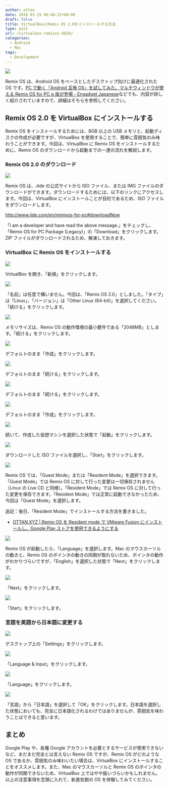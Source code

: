 ```yaml
---
author: ottan
date: 2016-01-15 06:48:22+00:00
draft: false
title: VirtualBoxにRemix OS 2.0をインストールする方法
type: post
url: /virtualbox-remixos-6826/
categories:
  - Android
  - Mac
tags:
  - Development
---
```


![](/images/2016/01/160115-56988e3fa8252-1.jpg)

Remix OS は、Android OS をベースとしたデスクトップ向けに最適化された OS です。[PC で動く「Android 互換 OS」を試してみた。マルチウィンドウが使える Remix OS for PC α 版が登場 - Engadget Japanese](http://japanese.engadget.com/2016/01/13/pc-android-os-remix-os-for-pc/)などでも、内容が詳しく紹介されていますので、詳細はそちらを参照してください。

## Remix OS 2.0 を VirtualBox にインストールする

Remix OS をインストールするためには、8GB 以上の USB メモリと、起動ディスクの作成が必要ですが、VIrtualBox を使用することで、簡単に雰囲気のみ味わうことができます。今回は、VirtualBox に Remix OS をインストールするために、Remix OS のダウンロードから起動までの一連の流れを解説します。

### Remix OS 2.0 のダウンロード

![](/images/2016/01/160115-56988e4122d94-1.png)

Remix OS は、Jide の公式サイトから ISO ファイル、または IMG ファイルのダウンロードができます。ダウンロードするためには、以下のリンクにアクセスします。今回は、VirtualBox にインストールことが目的であるため、ISO ファイルをダウンロードします。

http://www.jide.com/en/remixos-for-pc#downloadNow

「I am a developer and have read the above message.」をチェックし、「Remix OS for PC Package (Legacy)」の「Download」をクリックします。ZIP ファイルがダウンロードされるため、解凍しておきます。

### VirtualBox に Remix OS をインストールする

![](/images/2016/01/160115-56988e5045133-1.png)

VirtualBox を開き、「新規」をクリックします。

![](/images/2016/01/160115-56988e5828c77-1.png)

「名前」は任意で構いません。今回は、「Remix OS 2.0」としました。「タイプ」は「Linux」、「バージョン」は「Other Linux (64-bit)」を選択してください。「続ける」をクリックします。

![](/images/2016/01/160115-56988e6105a69-1.png)

メモリサイズは、Remix OS の動作環境の最小要件である「2048MB」とします。「続ける」をクリックします。

![](/images/2016/01/160115-56988e6a52574-1.png)

デフォルトのまま「作成」をクリックします。

![](/images/2016/01/160115-56988e73427f7-1.png)

デフォルトのまま「続ける」をクリックします。

![](/images/2016/01/160115-56988e7c593b4-1.png)

デフォルトのまま「続ける」をクリックします。

![](/images/2016/01/160115-56988e859a72a-1.png)

デフォルトのまま「作成」をクリックします。

![](/images/2016/01/160115-56988e8edf523-1.png)

続いて、作成した仮想マシンを選択した状態で「起動」をクリックします。

![](/images/2016/01/160115-56988e969232b-1.png)

ダウンロードした ISO ファイルを選択し、「Start」をクリックします。

![](/images/2016/01/160115-56988e98c3084-1.png)

Remix OS では、「Guest Mode」または「Resident Mode」を選択できます。「Guest Mode」では Remix OS に対して行った変更は一切保存されません（Linux の Live CD と同様）。「Resident Mode」では Remix OS に対して行った変更を保存できます。「Resident Mode」では正常に起動できなかったため、今回は「Guest Mode」を選択します。

追記：後日、「Resident Mode」でインストールする方法を書きました。

- [OTTAN.XYZ | Remix OS を Resident mode で VMware Fusion にインストールし、Google Play ストアを使用できるようにする](/remix-os-resident-mode-install-vmware-fusion-4492/)

![](/images/2016/01/160115-56988e9c4aae5-1.png)

Remix OS が起動したら、「Language」を選択します。Mac のマウスカーソルの動きと、Remix OS のポインタの動きの同期が取れないため、ポインタの動作がわかりづらいですが、「English」を選択した状態で「Next」をクリックします。

![](/images/2016/01/160115-56988eae138f6-1.png)

「Next」をクリックします。

![](/images/2016/01/160115-56988ebebf000-1.png)

「Start」をクリックします。

### 言語を英語から日本語に変更する

![](/images/2016/01/160115-56988ed1d2d5b-1.png)

デスクトップ上の「Settings」をクリックします。

![](/images/2016/01/160115-56988ee6ef76a-1.png)

「Language & Input」をクリックします。

![](/images/2016/01/160115-56988ef66b6e8-1.png)

「Language」をクリックします。

![](/images/2016/01/160115-56988f06538e9.png)

「言語」から「日本語」を選択して「OK」をクリックします。日本語を選択した状態においても、完全に日本語化されるわけではありませんが、雰囲気を味わうことはできると思います。

## まとめ

Google Play や、各種 Google アカウントを必要とするサービスが使用できないなど、まだまだ完全とは言えない Remix OS ですが、Remix OS がどのような OS であるか、雰囲気のみ味わいたい場合は、VirtualBox にインストールすることをオススメします。また、Mac のマウスカーソルと Remix OS のポインタの動作が同期できないため、VirtualBox 上ではやや扱いづらいかもしれません。以上の注意事項を念頭に入れて、新進気鋭の OS を体験してみてください。
